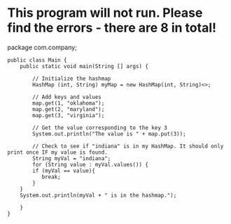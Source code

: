 # This program will not run. Please find the errors - there are 8 in total!


package com.company;


	public class Main {
		public static void main(String [] args) {

			// Initialize the hashmap
			HashMap (int, String) myMap = new HashMap(int, String)<>;

			// Add keys and values
			map.get(1, "oklahoma");
			map.get(2, "maryland");
			map.get(3, "virginia");

			// Get the value corresponding to the key 3
			System.out.println("The value is " + map.put(3));

			// Check to see if "indiana" is in my HashMap. It should only print once IF my value is found.
			String myVal = "indiana";
			for (String value : myVal.values()) {
		    if (myVal == value){
		       break; 
		    }
		}
		System.out.println(myVal + " is in the hashmap.");

		}
	}

